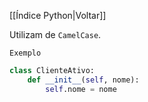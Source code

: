 [[Índice Python|Voltar]]

Utilizam de `CamelCase`.

`Exemplo`
```Python
class ClienteAtivo:
    def __init__(self, nome):
        self.nome = nome
```